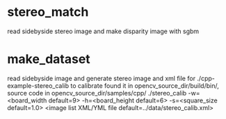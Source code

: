 # stereo_match
read sidebyside stereo image and make disparity image with sgbm

# make_dataset
read sidebyside image and generate stereo image and xml file for ./cpp-example-stereo_calib to calibrate
found it in opencv_source_dir/build/bin/, source code in opencv_source_dir/samples/cpp/
./stereo_calib -w=<board_width default=9> -h=<board_height default=6> -s=<square_size default=1.0> <image list XML/YML file default=../data/stereo_calib.xml>